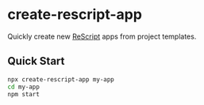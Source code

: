 # create-rescript-app

Quickly create new [ReScript](https://rescript-lang.org/) apps from project templates.

## Quick Start

```sh
npx create-rescript-app my-app
cd my-app
npm start
```
